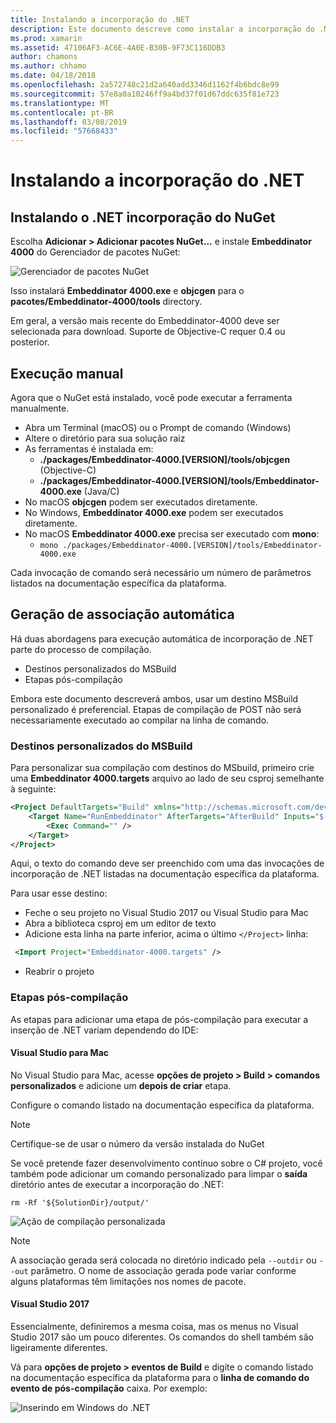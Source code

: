 ```yaml
---
title: Instalando a incorporação do .NET
description: Este documento descreve como instalar a incorporação do .NET. Ele discute como executar a ferramenta manualmente, como associações de gerar automaticamente, como usar destinos personalizados do MSBuild e etapas necessárias de pós-compilação.
ms.prod: xamarin
ms.assetid: 47106AF3-AC6E-4A0E-B30B-9F73C116DDB3
author: chamons
ms.author: chhamo
ms.date: 04/18/2018
ms.openlocfilehash: 2a572748c21d2a640add3346d1162f4b6bdc8e99
ms.sourcegitcommit: 57e8a0a10246ff9a4bd37f01d67ddc635f81e723
ms.translationtype: MT
ms.contentlocale: pt-BR
ms.lasthandoff: 03/08/2019
ms.locfileid: "57668433"
---
```

# <a name="installing-net-embedding"></a>Instalando a incorporação do .NET

## <a name="installing-net-embedding-from-nuget"></a>Instalando o .NET incorporação do NuGet

Escolha **Adicionar > Adicionar pacotes NuGet...**  e instale **Embeddinator 4000** do Gerenciador de pacotes NuGet:

![Gerenciador de pacotes NuGet](images/visualstudionuget.png)

Isso instalará **Embeddinator 4000.exe** e **objcgen** para o **pacotes/Embeddinator-4000/tools** directory.

Em geral, a versão mais recente do Embeddinator-4000 deve ser selecionada para download. Suporte de Objective-C requer 0.4 ou posterior.

## <a name="running-manually"></a>Execução manual

Agora que o NuGet está instalado, você pode executar a ferramenta manualmente.

- Abra um Terminal (macOS) ou o Prompt de comando (Windows)
- Altere o diretório para sua solução raiz
- As ferramentas é instalada em:
    - **./packages/Embeddinator-4000.[VERSION]/tools/objcgen** (Objective-C)
    - **./packages/Embeddinator-4000.[VERSION]/tools/Embeddinator-4000.exe** (Java/C)
- No macOS **objcgen** podem ser executados diretamente.
- No Windows, **Embeddinator 4000.exe** podem ser executados diretamente.
- No macOS **Embeddinator 4000.exe** precisa ser executado com **mono**:
    - `mono ./packages/Embeddinator-4000.[VERSION]/tools/Embeddinator-4000.exe`

Cada invocação de comando será necessário um número de parâmetros listados na documentação específica da plataforma.

## <a name="automatic-binding-generation"></a>Geração de associação automática

Há duas abordagens para execução automática de incorporação de .NET parte do processo de compilação.

- Destinos personalizados do MSBuild
- Etapas pós-compilação

Embora este documento descreverá ambos, usar um destino MSBuild personalizado é preferencial. Etapas de compilação de POST não será necessariamente executado ao compilar na linha de comando.

### <a name="custom-msbuild-targets"></a>Destinos personalizados do MSBuild

Para personalizar sua compilação com destinos do MSbuild, primeiro crie uma **Embeddinator 4000.targets** arquivo ao lado de seu csproj semelhante à seguinte:

```xml
<Project DefaultTargets="Build" xmlns="http://schemas.microsoft.com/developer/msbuild/2003">
    <Target Name="RunEmbeddinator" AfterTargets="AfterBuild" Inputs="$(OutputPath)/$(AssemblyName).dll" Outputs="$(IntermediateOutputPath)/Embeddinator/$(AssemblyName).framework/$(AssemblyName)">
        <Exec Command="" />
    </Target>
</Project>
```

Aqui, o texto do comando deve ser preenchido com uma das invocações de incorporação de .NET listadas na documentação específica da plataforma.

Para usar esse destino:

- Feche o seu projeto no Visual Studio 2017 ou Visual Studio para Mac
- Abra a biblioteca csproj em um editor de texto
- Adicione esta linha na parte inferior, acima o último `</Project>` linha:

```xml
 <Import Project="Embeddinator-4000.targets" />
```

- Reabrir o projeto

### <a name="post-build-steps"></a>Etapas pós-compilação

As etapas para adicionar uma etapa de pós-compilação para executar a inserção de .NET variam dependendo do IDE:

#### <a name="visual-studio-for-mac"></a>Visual Studio para Mac

No Visual Studio para Mac, acesse **opções de projeto > Build > comandos personalizados** e adicione um **depois de criar** etapa.

Configure o comando listado na documentação específica da plataforma.

> [!NOTE]
> Certifique-se de usar o número da versão instalada do NuGet

Se você pretende fazer desenvolvimento contínuo sobre o C# projeto, você também pode adicionar um comando personalizado para limpar o **saída** diretório antes de executar a incorporação do .NET:

```shell
rm -Rf '${SolutionDir}/output/'
```

![Ação de compilação personalizada](images/visualstudiocustombuild.png)

> [!NOTE]
> A associação gerada será colocada no diretório indicado pela `--outdir` ou `--out` parâmetro. O nome de associação gerada pode variar conforme alguns plataformas têm limitações nos nomes de pacote.

#### <a name="visual-studio-2017"></a>Visual Studio 2017

Essencialmente, definiremos a mesma coisa, mas os menus no Visual Studio 2017 são um pouco diferentes. Os comandos do shell também são ligeiramente diferentes.

Vá para **opções de projeto > eventos de Build** e digite o comando listado na documentação específica da plataforma para o **linha de comando do evento de pós-compilação** caixa. Por exemplo:

![Inserindo em Windows do .NET](images/visualstudiowindows.png)
